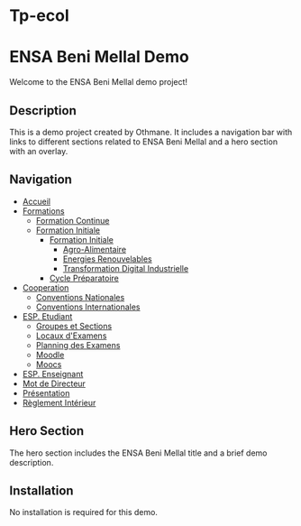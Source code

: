 # Tp-ecol
# ENSA Beni Mellal Demo

Welcome to the ENSA Beni Mellal demo project!

## Description

This is a demo project created by Othmane. It includes a navigation bar with links to different sections related to ENSA Beni Mellal and a hero section with an overlay.

## Navigation

- [Accueil](redirection.html)
- [Formations](https://ensabm.usms.ac.ma/formations-2/)
  - [Formation Continue](https://ensabm.usms.ac.ma/formation-continue/)
  - [Formation Initiale](https://ensabm.usms.ac.ma/formation-initiale/)
    - [Formation Initiale](#)
      - [Agro-Alimentaire](#)
      - [Energies Renouvelables](#)
      - [Transformation Digital Industrielle](#)
    - [Cycle Préparatoire](#)
- [Cooperation](#)
  - [Conventions Nationales](#)
  - [Conventions Internationales](#)
- [ESP. Etudiant](https://ensabm.usms.ac.ma/esp-etudiant/)
  - [Groupes et Sections](#)
  - [Locaux d'Examens](#)
  - [Planning des Examens](#)
  - [Moodle](#)
  - [Moocs](#)
- [ESP. Enseignant](https://ensabm.usms.ac.ma/esp-enseignant/)
- [Mot de Directeur](https://ensabm.usms.ac.ma/mot-du-directeur/)
- [Présentation](https://ensabm.usms.ac.ma/presentation/)
- [Règlement Intérieur](https://ensabm.usms.ac.ma/reglement-interieur/)

## Hero Section

The hero section includes the ENSA Beni Mellal title and a brief demo description.

## Installation

No installation is required for this demo.

